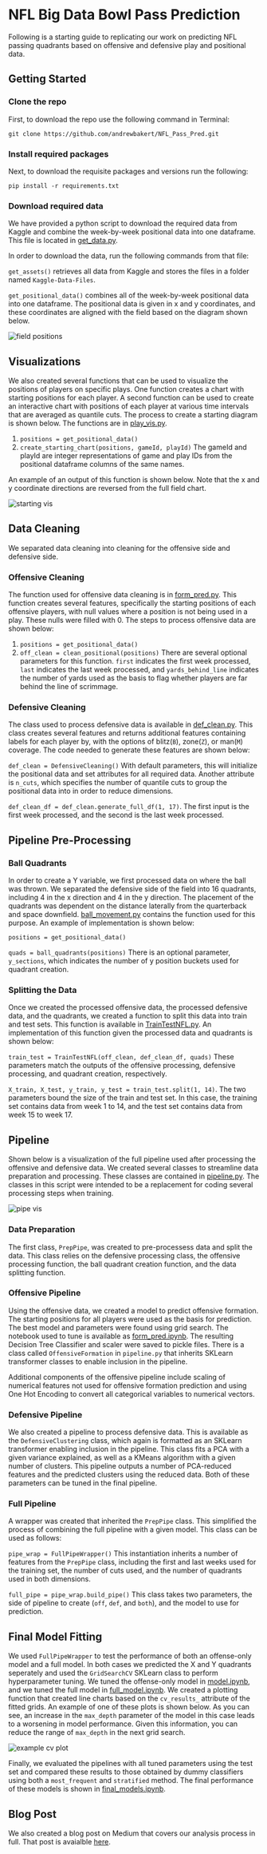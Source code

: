# NFL Big Data Bowl Pass Prediction

Following is a starting guide to replicating our work on predicting NFL passing quadrants based on offensive and defensive play and positional data. 

## Getting Started

### Clone the repo
First, to download the repo use the following command in Terminal: 

`git clone https://github.com/andrewbakert/NFL_Pass_Pred.git`

### Install required packages
Next, to download the requisite packages and versions run the following: 

`pip install -r requirements.txt`

### Download required data
We have provided a python script to download the required data from Kaggle and combine the week-by-week positional data into one dataframe. This file is located in [get_data.py](get_data.py).

In order to download the data, run the following commands from that file:

`get_assets()` retrieves all data from Kaggle and stores the files in a folder named `Kaggle-Data-Files`.

`get_positional_data()` combines all of the week-by-week positional data into one dataframe. The positional data is given in x and y coordinates, and these coordinates are aligned with the field based on the diagram shown below.

![field positions](https://www.googleapis.com/download/storage/v1/b/kaggle-user-content/o/inbox%2F3258%2F820e86013d48faacf33b7a32a15e814c%2FIncreasing%20Dir%20and%20O.png?generation=1572285857588233&alt=media)

## Visualizations
We also created several functions that can be used to visualize the positions of players on specific plays. One function creates a chart with starting positions for each player. A second function can be used to create an interactive chart with positions of each player at various time intervals that are averaged as quantile cuts. The process to create a starting diagram is shown below. The functions are in [play_vis.py](play_vis.py).
1) `positions = get_positional_data()`
2) `create_starting_chart(positions, gameId, playId)` The gameId and playId are integer representations of game and play IDs from the positional dataframe columns of the same names.

An example of an output of this function is shown below. Note that the x and y coordinate directions are reversed from the full field chart.

![starting vis](visualizations/first_play_starting.png)

## Data Cleaning
We separated data cleaning into cleaning for the offensive side and defensive side.

### Offensive Cleaning
The function used for offensive data cleaning is in [form_pred.py](form_pred.py). This function creates several features, specifically the starting positions of each offensive players, with null values where a position is not being used in a play. These nulls were filled with 0. The steps to process offensive data are shown below:
1) `positions = get_positional_data()`
2) `off_clean = clean_positional(positions)` There are several optional parameters for this function. `first` indicates the first week processed, `last` indicates the last week processed, and `yards_behind_line` indicates the number of yards used as the basis to flag whether players are far behind the line of scrimmage.

### Defensive Cleaning
The class used to process defensive data is available in [def_clean.py](def_clean.py). This class creates several features and returns additional features containing labels for each player by, with the options of blitz(`B`), zone(`Z`), or man(`M`) coverage. The code needed to generate these features are shown below:

`def_clean = DefensiveCleaning()` With default parameters, this will initialize the positional data and set attributes for all required data. Another attribute is `n_cuts`, which specifies the number of quantile cuts to group the positional data into in order to reduce dimensions.

`def_clean_df = def_clean.generate_full_df(1, 17)`. The first input is the first week processed, and the second is the last week processed.

## Pipeline Pre-Processing

### Ball Quadrants
In order to create a Y variable, we first processed data on where the ball was thrown. We separated the defensive side of the field into 16 quadrants, including 4 in the x direction and 4 in the y direction. The placement of the quadrants was dependent on the distance laterally from the quarterback and space downfield. [ball_movement.py](ball_movement.py) contains the function used for this purpose. An example of implementation is shown below:

`positions = get_positional_data()`

`quads = ball_quadrants(positions)` There is an optional parameter, `y_sections`, which indicates the number of y position buckets used for quadrant creation.

### Splitting the Data
Once we created the processed offensive data, the processed defensive data, and the quadrants, we created a function to split this data into train and test sets. This function is available in [TrainTestNFL.py](TrainTestNFL.py). An implementation of this function given the processed data and quadrants is shown below:

`train_test = TrainTestNFL(off_clean, def_clean_df, quads)` These parameters match the outputs of the offensive processing, defensive processing, and quadrant creation, respectively.

`X_train, X_test, y_train, y_test = train_test.split(1, 14)`. The two parameters bound the size of the train and test set. In this case, the training set contains data from week 1 to 14, and the test set contains data from week 15 to week 17.

## Pipeline
Shown below is a visualization of the full pipeline used after processing the offensive and defensive data. We created several classes to streamline data preparation and processing. These classes are contained in [pipeline.py](pipeline.py). The classes in this script were intended to be a replacement for coding several processing steps when training. 

![pipe vis](visualizations/final_pipeline_vis.png)

### Data Preparation
The first class, `PrepPipe`, was created to pre-processess data and split the data. This class relies on the defensive processing class, the offensive processing function, the ball quadrant creation function, and the data splitting function.

### Offensive Pipeline
Using the offensive data, we created a model to predict offensive formation. The starting positions for all players were used as the basis for prediction. The best model and parameters were found using grid search. The notebook used to tune is available as [form_pred.ipynb](form_pred.ipynb). The resulting Decision Tree Classifier and scaler were saved to pickle files. There is a class called `OffensiveFormation` in `pipeline.py` that inherits SKLearn transformer classes to enable inclusion in the pipeline. 

Additional components of the offensive pipeline include scaling of numerical features not used for offensive formation prediction and using One Hot Encoding to convert all categorical variables to numerical vectors.

### Defensive Pipeline
We also created a pipeline to process defensive data. This is available as the `DefensiveClustering` class, which again is formatted as an SKLearn transformer enabling inclusion in the pipeline. This class fits a PCA with a given variance explained, as well as a KMeans algorithm with a given number of clusters. This pipeline outputs a number of PCA-reduced features and the predicted clusters using the reduced data. Both of these parameters can be tuned in the final pipeline.

### Full Pipeline
A wrapper was created that inherited the `PrepPipe` class. This simplified the process of combining the full pipeline with a given model. This class can be used as follows:

`pipe_wrap = FullPipeWrapper()` This instantiation inherits a number of features from the `PrepPipe` class, including the first and last weeks used for the training set, the number of cuts used, and the number of quadrants used in both dimensions.

`full_pipe = pipe_wrap.build_pipe()` This class takes two parameters, the side of pipeline to create (`off`, `def`, and `both`), and the model to use for prediction.

## Final Model Fitting
We used `FullPipeWrapper` to test the performance of both an offense-only model and a full model. In both cases we predicted the X and Y quadrants seperately and used the `GridSearchCV` SKLearn class to perform hyperparameter tuning. We tuned the offense-only model in [model.ipynb](model.ipynb), and we tuned the full model in [full_model.ipynb](full_model.ipynb). We created a plotting function that created line charts based on the `cv_results_` attribute of the fitted grids. An example of one of these plots is shown below. As you can see, an increase in the `max_depth` parameter of the model in this case leads to a worsening in model performance. Given this information, you can reduce the range of `max_depth` in the next grid search.

![example cv plot](visualizations/example_split_plot.png)

Finally, we evaluated the pipelines with all tuned parameters using the test set and compared these results to those obtained by dummy classifiers using both a `most_frequent` and `stratified` method. The final performance of these models is shown in [final_models.ipynb](final_models.ipynb).

## Blog Post
We also created a blog post on Medium that covers our analysis process in full. That post is avaialble [here](https://medium.com/@benwolbransky/2019-nfl-big-data-bowl-pass-prediction-cce95fa31f82).
